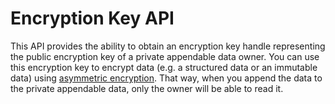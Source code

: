 # Encryption Key API

This API provides the ability to obtain an encryption key handle representing the public encryption key of a private appendable data owner. You can use this encryption key to encrypt data (e.g. a structured data or an immutable data) using [asymmetric encryption](/low-level-api/cipher-options/). That way, when you append the data to the private appendable data, only the owner will be able to read it.
